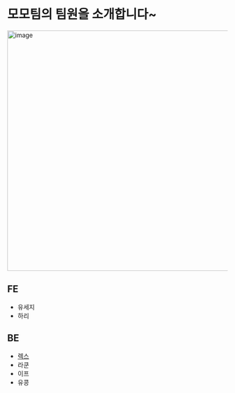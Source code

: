 # 모모팀의 팀원을 소개합니다~
<img width="549" alt="image" src="https://user-images.githubusercontent.com/57744251/178407194-785b5536-b139-4df8-9adb-abb787be02f3.png">

## FE
- 유세지
- 하리

## BE
- [렉스](./rex.md)
- 라쿤
- 이프
- 유콩
